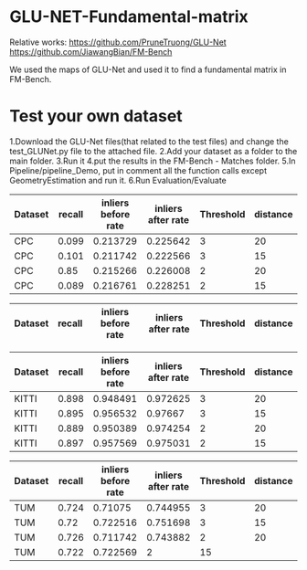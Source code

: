 # GLU-NET-Fundamental-matrix
Relative works:
https://github.com/PruneTruong/GLU-Net
https://github.com/JiawangBian/FM-Bench

We used the maps of GLU-Net and used it to find a fundamental matrix in FM-Bench.

# Test your own dataset
1.Download the GLU-Net files(that related to the test files) and change the test_GLUNet.py file to the attached file.
2.Add your dataset as a folder to the main folder.
3.Run it
4.put the results in the FM-Bench - Matches folder.
5.In Pipeline/pipeline_Demo, put in comment all the function calls except GeometryEstimation and run it.
6.Run Evaluation/Evaluate

Dataset	| recall | inliers before rate | inliers after rate	| Threshold	| distance
--- | --- |--- |--- |--- | ---
CPC |	0.099	| 0.213729 | 0.225642	| 3 |	20
CPC | 0.101 |	0.211742 | 0.222566 | 3 | 15
CPC | 0.85 | 0.215266	| 0.226008 | 2 | 20
CPC | 0.089 | 0.216761 | 0.228251 | 2	| 15


Dataset	| recall | inliers before rate | inliers after rate	| Threshold	| distance
--- | --- |--- |--- |--- | ---

Dataset	| recall | inliers before rate | inliers after rate	| Threshold	| distance
--- | --- |--- |--- |--- | ---
KITTI	| 0.898 |	0.948491 | 0.972625 |	3	| 20
KITTI	| 0.895	| 0.956532	| 0.97667	| 3	| 15
KITTI	| 0.889	| 0.950389	| 0.974254 |	2 |	20
KITTI	| 0.897	| 0.957569	| 0.975031	| 2	| 15

Dataset	| recall | inliers before rate | inliers after rate	| Threshold	| distance
--- | --- |--- |--- |--- | ---
TUM |	0.724	| 0.71075 |	0.744955 |	3 |	20
TUM | 0.72 |	0.722516 |	0.751698 |	3 |	15
TUM | 0.726 |	0.711742 |	0.743882 |	2 |	20
TUM | 0.722	| 0.722569 | 2	| 15


